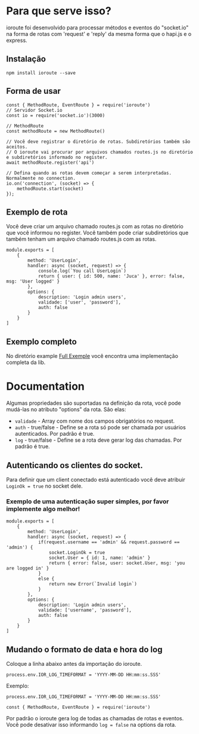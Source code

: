 # Para que serve isso?
ioroute foi desenvolvido para processar métodos e eventos do "socket.io" na forma de rotas com 'request' e 'reply' da mesma forma que o hapi.js e o express.

## Instalação
```
npm install ioroute --save
```

## Forma de usar
```
const { MethodRoute, EventRoute } = require('ioroute')
// Servidor Socket.io
const io = require('socket.io')(3000)

// MethodRoute
const methodRoute = new MethodRoute()

// Você deve registrar o diretório de rotas. Subdiretórios também são aceitos.
// O ioroute vai procurar por arquivos chamados routes.js no diretório e subdiretórios informado no register.
await methodRoute.register('api')

// Defina quando as rotas devem começar a serem interpretadas. Normalmente no connection.
io.on('connection', (socket) => {
    methodRoute.start(socket)
});
```

## Exemplo de rota
Você deve criar um arquivo chamado routes.js com as rotas no diretório que você informou no register.
Você também pode criar subdiretórios que também tenham um arquivo chamado routes.js com as rotas.
```
module.exports = [
    {
        method: 'UserLogin',
        handler: async (socket, request) => {
            console.log(`You call UserLogin`)
            return { user: { id: 500, name: 'Juca' }, error: false, msg: 'User logged' }
        },
        options: {
            description: 'Login admin users',
            validade: ['user', 'password'],
            auth: false
        }
    }
]
```

## Exemplo completo
No diretório example [Full Exemple](https://github.com/fernandorossato/ioroute/example) você encontra uma implementação completa da lib.

# Documentation
Algumas propriedades são suportadas na definição da rota, você pode mudá-las no atributo "options" da rota. São elas:
* `validade` - Array com nome dos campos obrigatórios no request.
* `auth` - true/false - Define se a rota só pode ser chamada por usuários autenticados. Por padrão é true.
* `log` - true/false - Define se a rota deve gerar log das chamadas. Por padrão é true.

## Autenticando os clientes do socket.
Para definir que um client conectado está autenticado você deve atribuir `LoginOk = true` no socket dele.

### Exemplo de uma autenticação super simples, por favor implemente algo melhor!
```
module.exports = [
    {
        method: 'UserLogin',
        handler: async (socket, request) => {            
            if(request.username == 'admin' && request.password == 'admin') {
                socket.LoginOk = true
                socket.User = { id: 1, name: 'admin' }
                return { error: false, user: socket.User, msg: 'you are logged in' }
            }
            else {
                return new Error(`Invalid login`)
            }            
        },
        options: {
            description: 'Login admin users',
            validade: ['username', 'password'],
            auth: false
        }
    }
]
```

## Mudando o formato de data e hora do log
Coloque a linha abaixo antes da importação do ioroute.

```
process.env.IOR_LOG_TIMEFORMAT = 'YYYY-MM-DD HH:mm:ss.SSS'
```

Exemplo:
```
process.env.IOR_LOG_TIMEFORMAT = 'YYYY-MM-DD HH:mm:ss.SSS'

const { MethodRoute, EventRoute } = require('ioroute')
```

Por padrão o ioroute gera log de todas as chamadas de rotas e eventos. Você pode desativar isso informando `log = false` na options da rota.